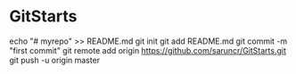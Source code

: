 # GitStarts
echo "# myrepo" >> README.md
git init
git add README.md
git commit -m "first commit"
git remote add origin https://github.com/saruncr/GitStarts.git
git push -u origin master
